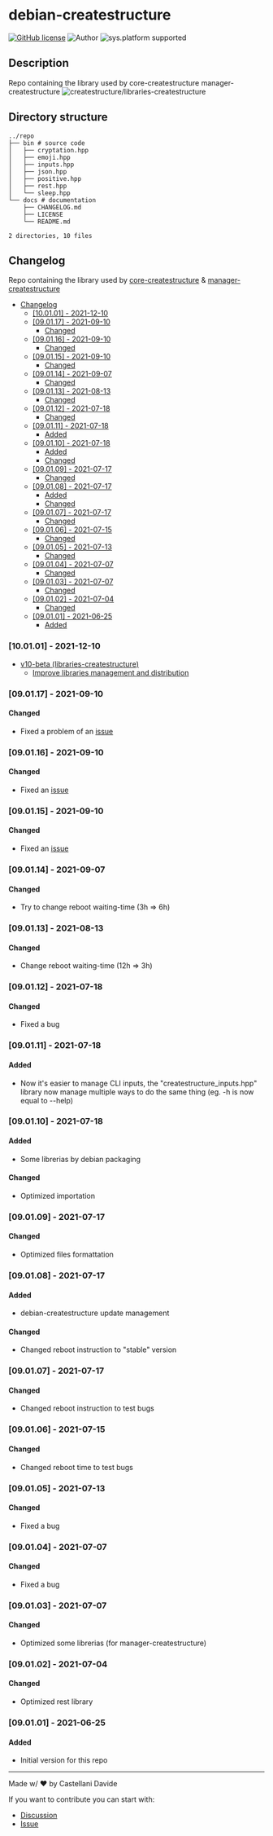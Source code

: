 # debian-createstructure
[![GitHub license](https://img.shields.io/badge/license-GNU-green?style=flat)](https://github.com/createstructure/libraries-createstructure/blob/main/docs/LICENSE)
![Author](https://img.shields.io/badge/author-Castellani%20Davide-green?style=flat)
![sys.platform supported](https://img.shields.io/badge/OS%20platform%20supported-all-blue?style=flat) 

##  Description 
Repo containing the library used by core-createstructure  manager-createstructure
![createstructure/libraries-createstructure](https://opengraph.githubassets.com/73267ba54804c42e2084f557e78b7a0ddcf797afe9356a6aa411602b78b559cb/createstructure/libraries-createstructure)
##  Directory structure 

```
../repo
├── bin # source code
│   ├── cryptation.hpp
│   ├── emoji.hpp
│   ├── inputs.hpp
│   ├── json.hpp
│   ├── positive.hpp
│   ├── rest.hpp
│   └── sleep.hpp
└── docs # documentation
    ├── CHANGELOG.md
    ├── LICENSE
    └── README.md

2 directories, 10 files
```
##  Changelog 
Repo containing the library used by [core-createstructure](https://github.com/createstructure/core-createstructure) & [manager-createstructure](https://github.com/createstructure/manager-createstructure)

- [ Changelog ](#changelog)
  - [[10.01.01] - 2021-12-10](#100101---2021-12-10)
  - [[09.01.17] - 2021-09-10](#090117---2021-09-10)
    - [Changed](#changed)
  - [[09.01.16] - 2021-09-10](#090116---2021-09-10)
    - [Changed](#changed-1)
  - [[09.01.15] - 2021-09-10](#090115---2021-09-10)
    - [Changed](#changed-2)
  - [[09.01.14] - 2021-09-07](#090114---2021-09-07)
    - [Changed](#changed-3)
  - [[09.01.13] - 2021-08-13](#090113---2021-08-13)
    - [Changed](#changed-4)
  - [[09.01.12] - 2021-07-18](#090112---2021-07-18)
    - [Changed](#changed-5)
  - [[09.01.11] - 2021-07-18](#090111---2021-07-18)
    - [Added](#added)
  - [[09.01.10] - 2021-07-18](#090110---2021-07-18)
    - [Added](#added-1)
    - [Changed](#changed-6)
  - [[09.01.09] - 2021-07-17](#090109---2021-07-17)
    - [Changed](#changed-7)
  - [[09.01.08] - 2021-07-17](#090108---2021-07-17)
    - [Added](#added-2)
    - [Changed](#changed-8)
  - [[09.01.07] - 2021-07-17](#090107---2021-07-17)
    - [Changed](#changed-9)
  - [[09.01.06] - 2021-07-15](#090106---2021-07-15)
    - [Changed](#changed-10)
  - [[09.01.05] - 2021-07-13](#090105---2021-07-13)
    - [Changed](#changed-11)
  - [[09.01.04] - 2021-07-07](#090104---2021-07-07)
    - [Changed](#changed-12)
  - [[09.01.03] - 2021-07-07](#090103---2021-07-07)
    - [Changed](#changed-13)
  - [[09.01.02] - 2021-07-04](#090102---2021-07-04)
    - [Changed](#changed-14)
  - [[09.01.01] - 2021-06-25](#090101---2021-06-25)
    - [Added](#added-3)

### [10.01.01] - 2021-12-10
- [v10-beta (libraries-createstructure)](https://github.com/createstructure/libraries-createstructure/issues/3)
  - [Improve libraries management and distribution](https://github.com/createstructure/libraries-createstructure/issues/)

### [09.01.17] - 2021-09-10
#### Changed
- Fixed a problem of an [issue](https://github.com/createstructure/libraries-createstructure/issues/1)

### [09.01.16] - 2021-09-10
#### Changed
- Fixed an [issue](https://github.com/createstructure/libraries-createstructure/issues/2)

### [09.01.15] - 2021-09-10
#### Changed
- Fixed an [issue](https://github.com/createstructure/libraries-createstructure/issues/1)

### [09.01.14] - 2021-09-07
#### Changed
- Try to change reboot waiting-time (3h => 6h)

### [09.01.13] - 2021-08-13
#### Changed
- Change reboot waiting-time (12h => 3h)

### [09.01.12] - 2021-07-18
#### Changed
- Fixed a bug

### [09.01.11] - 2021-07-18
#### Added
- Now it's easier to manage CLI inputs, the "createstructure_inputs.hpp" library now manage multiple ways to do the same thing (eg. -h is now equal to --help)

### [09.01.10] - 2021-07-18
#### Added
- Some librerias by debian packaging
#### Changed
- Optimized importation

### [09.01.09] - 2021-07-17
#### Changed
- Optimized files formattation

### [09.01.08] - 2021-07-17
#### Added
- debian-createstructure update management
#### Changed
- Changed reboot instruction to "stable" version

### [09.01.07] - 2021-07-17
#### Changed
- Changed reboot instruction to test bugs

### [09.01.06] - 2021-07-15
#### Changed
- Changed reboot time to test bugs

### [09.01.05] - 2021-07-13
#### Changed
- Fixed a bug

### [09.01.04] - 2021-07-07
#### Changed
- Fixed a bug

### [09.01.03] - 2021-07-07
#### Changed
- Optimized some librerias (for manager-createstructure)

### [09.01.02] - 2021-07-04
#### Changed
- Optimized rest library

### [09.01.01] - 2021-06-25
#### Added
- Initial version for this repo
---
Made w/ :heart: by Castellani Davide

If you want to contribute you can start with:
- [Discussion](https://github.com/createstructure/libraries-createstructure/discussions)
- [Issue](https://github.com/createstructure/libraries-createstructure/issues/new)
